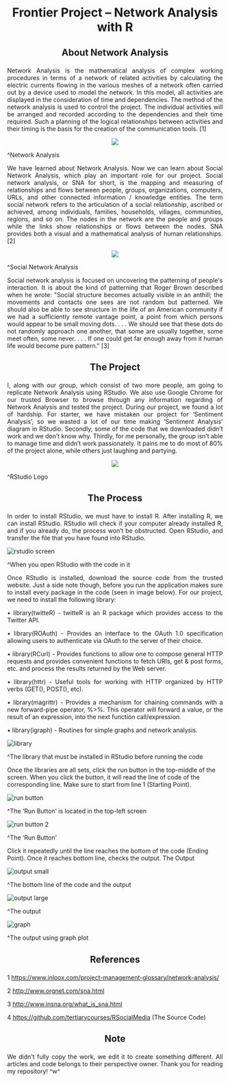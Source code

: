 <h1><p align="center">Frontier Project – Network Analysis with R</p></h1>
<h2>
<p align="center">
About Network Analysis
</p>
</h2>

<p align="justify">
Network Analysis is the mathematical analysis of complex working procedures in terms of a network of related activities by calculating the electric currents flowing in the various meshes of a network often carried out by a device used to model the network. In this model, all activities are displayed in the consideration of time and dependencies. The method of the network analysis is used to control the project. The individual activities will be arranged and recorded according to the dependencies and their time required. Such a planning of the logical relationships between activities and their timing is the basis for the creation of the communication tools. [1]

<p align="center">
  <img src="https://user-images.githubusercontent.com/25146223/42880259-eac7b754-8abd-11e8-8a15-acb95237e688.jpg">
</p>

^Network Analysis

<p align="justify">
We have learned about Network Analysis. Now we can learn about Social Network Analysis, which play an important role for our project. Social network analysis, or SNA for short, is the mapping and measuring of relationships and flows between people, groups, organizations, computers, URLs, and other connected information / knowledge entities. The term social network refers to the articulation of a social relationship, ascribed or achieved, among individuals, families, households, villages, communities, regions, and so on. The nodes in the network are the people and groups while the links show relationships or flows between the nodes. SNA provides both a visual and a mathematical analysis of human relationships. [2]

<p align="center">
  <img src="https://user-images.githubusercontent.com/25146223/42880413-6a26e0e2-8abe-11e8-87e4-3b74c4ac5e1e.png">
</p>

^Social Network Analysis

<p align="justify">
Social network analysis is focused on uncovering the patterning of people's interaction. It is about the kind of patterning that Roger Brown described when he wrote: "Social structure becomes actually visible in an anthill; the movements and contacts one sees are not random but patterned. We should also be able to see structure in the life of an American community if we had a sufficiently remote vantage point, a point from which persons would appear to be small moving dots. . . . We should see that these dots do not randomly approach one another, that some are usually together, some meet often, some never. . . . If one could get far enough away from it human life would become pure pattern." [3]

<h2>
<p align="center">
The Project
</p>
</h2>

<p align="justify">
I, along with our group, which consist of two more people, am going to replicate Network Analysis using RStudio. We also use Google Chrome for our trusted Browser to browse through any information regarding of Network Analysis and tested the project. During our project, we found a lot of hardship. For starter, we have mistaken our project for ‘Sentiment Analysis’, so we wasted a lot of our time making ‘Sentiment Analysis’ diagram in RStudio. Secondly, some of the code that we downloaded didn’t work and we don’t know why. Thirdly, for me personally, the group isn’t able to manage time and didn’t work passionately. It pains me to do most of 80% of the project alone, while others just laughing and partying.

<p align="center">
  <img src="https://user-images.githubusercontent.com/25146223/42880481-a946fc94-8abe-11e8-89a1-103d36a5c81f.png">
</p>

^RStudio Logo

<h2>
<p align="center">
The Process
</p>
</h2>

<p align="justify">
In order to install RStudio, we must have to install R. After installing R, we can install RStudio. RStudio will check if your computer already installed R, and if you already do, the process won’t be obstructed. Open RStudio, and transfer the file that you have found into RStudio.

![rstudio screen](https://user-images.githubusercontent.com/25146223/42859589-1410657e-8a7e-11e8-921e-843bc09bda97.png)
  
^When you open RStudio with the code in it

<p align="justify">
Once RStudio is installed, download the source code from the trusted website. Just a side note though, before you run the application makes sure to install every package in the code (seen in image below). For our project, we need to install the following library:

<p align="justify">
•	library(twitteR) - twitteR is an R package which provides access to the Twitter API.

<p align="justify">
•	library(ROAuth) - Provides an interface to the OAuth 1.0 specification allowing users to authenticate via OAuth to the server of their choice.

<p align="justify">
•	library(RCurl) - Provides functions to allow one to compose general HTTP requests and provides convenient functions to fetch URIs, get & post forms, etc. and process the results returned by the Web server.

<p align="justify">
•	library(httr) - Useful tools for working with HTTP organized by HTTP verbs (GET(), POST(), etc).

<p align="justify">
•	library(magrittr) - Provides a mechanism for chaining commands with a new forward-pipe operator, %>%. This operator will forward a value, or the result of an expression, into the next function call/expression.

<p align="justify">
•	library(igraph) - Routines for simple graphs and network analysis.

![library](https://user-images.githubusercontent.com/25146223/42859504-8b0db768-8a7d-11e8-96fc-9c3a02dba439.jpg)

^The library that must be installed in RStudio before running the code

Once the libraries are all sets, click the run button in the top-middle of the screen. When you click the button, it will read the line of code of the corresponding line. Make sure to start from line 1 (Starting Point).

![run button](https://user-images.githubusercontent.com/25146223/42860382-5f6e02c2-8a80-11e8-93e7-f2ec6d562ae0.png)

^The ‘Run Button’ is located in the top-left screen

![run button 2](https://user-images.githubusercontent.com/25146223/42860608-9e5d39ca-8a81-11e8-88b7-9f9d34556be1.png)

^The ‘Run Button’

Click it repeatedly until the line reaches the bottom of the code (Ending Point). Once it reaches bottom line, checks the output.
The Output

![output small](https://user-images.githubusercontent.com/25146223/42860648-c6bc2d04-8a81-11e8-9971-43c3b068197d.jpg)
 
^The bottom line of the code and the output

![output large](https://user-images.githubusercontent.com/25146223/42860753-2be3091e-8a82-11e8-8c2b-f8103932af38.png)

^The output

![graph](https://user-images.githubusercontent.com/25146223/42860822-8c351442-8a82-11e8-8dcd-0fe288e1f4f2.png)

^The output using graph plot

<h2>
<p align="center">
References
</p>
</h2>

1 https://www.inloox.com/project-management-glossary/network-analysis/

2 http://www.orgnet.com/sna.html

3 http://www.insna.org/what_is_sna.html

4 https://github.com/tertiarycourses/RSocialMedia (The Source Code)

<h2>
<p align="center">
Note
</p>
</h2>

<p align="justify">
We didn’t fully copy the work, we edit it to create something different. All articles and code belongs to their perspective owner. Thank you for reading my repository! ^w^
